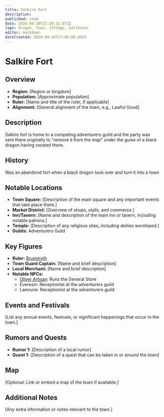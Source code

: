 ```yaml
---
title: Salkire Fort
description: 
published: true
date: 2024-09-20T21:39:32.071Z
tags: dragon, town, 13thage, balthazar
editor: markdown
dateCreated: 2024-09-20T17:05:00.892Z
---
```


# Salkire Fort

## Overview
- **Region:** [Region or kingdom]
- **Population:** [Approximate population]
- **Ruler:** [Name and title of the ruler, if applicable]
- **Alignment:** [General alignment of the town, e.g., Lawful Good]

## Description
Salkire fort is home to a competing adventurers guild and the party was sent there originally to "remove it from the map" under the guise of a black dragon having roosted there.

## History
Was an abandond fort when a black dragon took over and turn it into a town

## Notable Locations
- **Town Square:** [Description of the main square and any important events that take place there.]
- **Market District:** [Overview of shops, stalls, and commerce.]
- **Inn/Tavern:** [Name and description of the main inn or tavern, including notable patrons.]
- **Temple:** [Description of any religious sites, including deities worshiped.]
- **Guilds:** Adventurers Guild

## Key Figures
- **Ruler:** [Brummyth](/13thAge/Balthazar/characters/npcs/brummyth)
- **Town Guard Captain:** [Name and brief description]
- **Local Merchant:** [Name and brief description]
- **Notable NPCs:** 
  - [Oliver Artisan](/13thAge/Balthazar/characters/npcs/oliver-artisan): Runs the General Store
  - Everesin: Receptionist at the adventurers guild
  - Lamrune: Receptionist at the adventurers guild 
## Events and Festivals
[List any annual events, festivals, or significant happenings that occur in the town.]

## Rumors and Quests
- **Rumor 1:** [Description of a local rumor]
- **Quest 1:** [Description of a quest that can be taken in or around the town]

## Map
[Optional: Link or embed a map of the town if available.]

## Additional Notes
[Any extra information or notes relevant to the town.]
